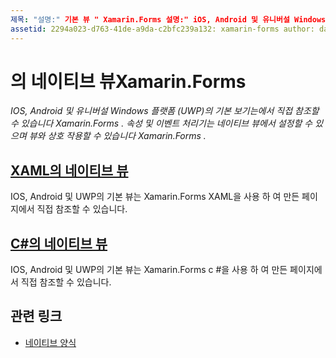 ```yaml
---
제목: "설명:" 기본 뷰 " Xamarin.Forms 설명:" iOS, Android 및 유니버설 Windows 플랫폼 (UWP)의 네이티브 보기는에서 직접 참조할 수 있으며 Xamarin.Forms 뷰와 상호 작용할 수 있습니다 Xamarin.Forms . "
assetid: 2294a023-d763-41de-a9da-c2bfc239a132: xamarin-forms author: davidbritch: dabritch:: 11/24/2016-loc: [ Xamarin.Forms ,]입니다. Xamarin.Essentials
---
```


# <a name="native-views-in-xamarinforms"></a>의 네이티브 뷰Xamarin.Forms

_IOS, Android 및 유니버설 Windows 플랫폼 (UWP)의 기본 보기는에서 직접 참조할 수 있습니다 Xamarin.Forms . 속성 및 이벤트 처리기는 네이티브 뷰에서 설정할 수 있으며 뷰와 상호 작용할 수 있습니다 Xamarin.Forms ._

## <a name="native-views-in-xaml"></a>[XAML의 네이티브 뷰](xaml.md)

IOS, Android 및 UWP의 기본 뷰는 Xamarin.Forms XAML을 사용 하 여 만든 페이지에서 직접 참조할 수 있습니다.

## <a name="native-views-in-c"></a>[C#의 네이티브 뷰](code.md)

IOS, Android 및 UWP의 기본 뷰는 Xamarin.Forms c #을 사용 하 여 만든 페이지에서 직접 참조할 수 있습니다.

## <a name="related-links"></a>관련 링크

- [네이티브 양식](~/xamarin-forms/platform/native-forms.md)

